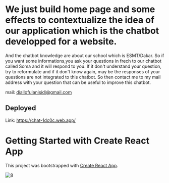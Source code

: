 #  We just build home page and some effects to contextualize the idea of our application which is the chatbot developped for a website.
And the chatbot knowledge are about our school which is ESMT/Dakar.
So if you want some informations,you ask your questions in frech to our chatbot called Soma and it will respond to you. If it don't understand
your question, try to reformulate and if it don't know again, may be the responses of your questions are not integrated to this chatbot. So then contact me
to my mail address with your question that can be useful to improve this chatbot.

mail: diallofulanisidi@gmail.com

## Deployed
Link: https://chat-1dc0c.web.app/

# Getting Started with Create React App

This project was bootstrapped with [Create React App](https://github.com/facebook/create-react-app).

![8](https://user-images.githubusercontent.com/97252877/212585365-0134acd1-0390-47b1-a657-f9c6cd8aac37.PNG)

